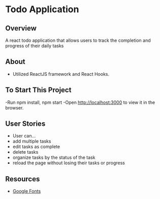 # Todo Application

## Overview
A react todo application that allows users to track the completion and progress of their daily tasks

## About
* Utilized ReactJS framework and React Hooks. 

## To Start This Project
-Run npm install, npm start 
-Open [http://localhost:3000](http://localhost:3000) to view it in the browser.

## User Stories
- User can... 
- add multiple tasks
- edit tasks as complete
- delete tasks
- organize tasks by the status of the task
- reload the page without losing their tasks or progress

## Resources
- [Google Fonts](https://fonts.google.com/)
